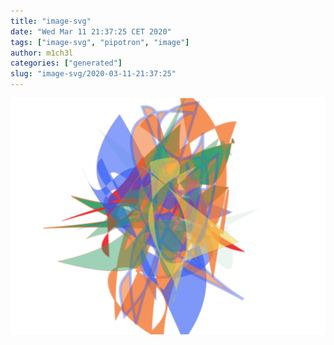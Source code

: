 ```yaml
---
title: "image-svg"
date: "Wed Mar 11 21:37:25 CET 2020"
tags: ["image-svg", "pipotron", "image"]
author: m1ch3l
categories: ["generated"]
slug: "image-svg/2020-03-11-21:37:25"
---
```


![](image.svg)

